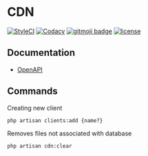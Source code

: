 # CDN

[![StyleCI](https://github.styleci.io/repos/202558567/shield?branch=master)](https://github.styleci.io/repos/202558567)
[![Codacy](https://img.shields.io/codacy/grade/2c764b31cfb4487d87b4000a995c54af?style=flat-square)](https://app.codacy.com/project/bvlinsky/cdn/dashboard)
[![gitmoji badge](https://img.shields.io/badge/gitmoji-%20😜%20😍-FFDD67.svg?style=flat-square)](https://github.com/carloscuesta/gitmoji)
[![license](https://img.shields.io/github/license/bvlinsky/cdn?color=blue&style=flat-square)](https://github.com/bvlinsky/cdn/blob/master/LICENSE)


## Documentation

- [OpenAPI](https://bump.sh/doc/cdn)


## Commands

Creating new client
```shell
php artisan clients:add {name?}
```

Removes files not associated with database
```shell
php artisan cdn:clear
```